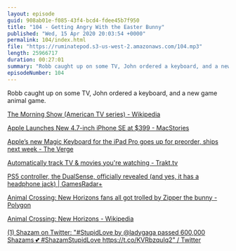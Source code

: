 ```yaml
---
layout: episode
guid: 908ab01e-f085-43f4-bcd4-fdee45b7f950
title: "104 - Getting Angry With the Easter Bunny"
published: "Wed, 15 Apr 2020 20:03:54 +0000"
permalink: 104/index.html
file: "https://ruminatepod.s3-us-west-2.amazonaws.com/104.mp3"
length: 25966717
duration: 00:27:01
summary: "Robb caught up on some TV, John ordered a keyboard, and a new game animal game."
episodeNumber: 104
---
```


Robb caught up on some TV, John ordered a keyboard, and a new game animal game.

[The Morning Show (American TV series) - Wikipedia](https://en.wikipedia.org/wiki/The_Morning_Show_(American_TV_series))

[Apple Launches New 4.7-inch iPhone SE at $399 - MacStories](https://www.macstories.net/news/apple-launches-new-47-inch-iphone-se-at-399/)

[Apple’s new Magic Keyboard for the iPad Pro goes up for preorder, ships next week - The Verge](https://www.theverge.com/2020/4/15/21222158/apple-ipad-pro-magic-keyboard-now-available-preorder-price)

[Automatically track TV & movies you're watching - Trakt.tv](https://trakt.tv/)

[PS5 controller, the DualSense, officially revealed (and yes, it has a headphone jack) | GamesRadar+](https://www.gamesradar.com/uk/ps5-controller-dualshock-5/)

[Animal Crossing: New Horizons fans all got trolled by Zipper the bunny - Polygon](https://www.polygon.com/2020/4/13/21219301/animal-crossing-new-horizons-zipper-egg-bunny-day-wand-diy-recipe-nintendo-switch-acnh)

[Animal Crossing: New Horizons - Wikipedia](https://en.wikipedia.org/wiki/Animal_Crossing:_New_Horizons)

[(1) Shazam on Twitter: "#StupidLove by @ladygaga passed 600,000 Shazams 💕 #ShazamStupidLove https://t.co/KVRbzquIq2" / Twitter](https://twitter.com/Shazam/status/1250472790097969152)
